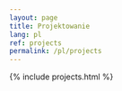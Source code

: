 ```yaml
---
layout: page
title: Projektowanie
lang: pl
ref: projects
permalink: /pl/projects
---
```


{% include projects.html %}
